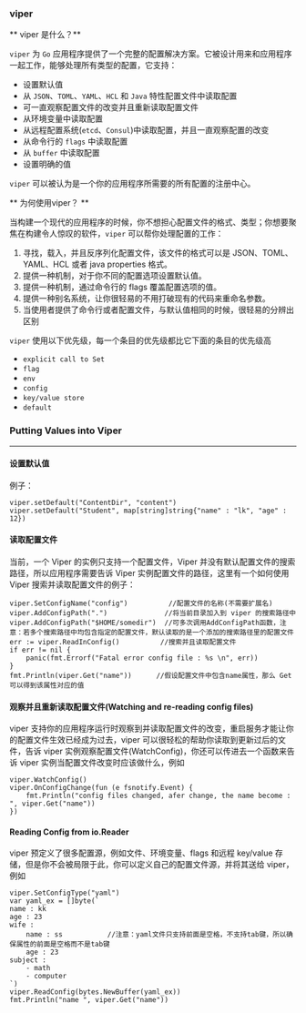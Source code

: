 ### viper

** viper 是什么？**

`viper` 为 `Go` 应用程序提供了一个完整的配置解决方案。它被设计用来和应用程序一起工作，能够处理所有类型的配置，它支持：

* 设置默认值
* 从 `JSON`、`TOML`、`YAML`、`HCL` 和 `Java` 特性配置文件中读取配置
* 可一直观察配置文件的改变并且重新读取配置文件
* 从环境变量中读取配置
* 从远程配置系统\(`etcd`、`Consul`\)中读取配置，并且一直观察配置的改变
* 从命令行的 `flags` 中读取配置
* 从 `buffer` 中读取配置
* 设置明确的值

`viper` 可以被认为是一个你的应用程序所需要的所有配置的注册中心。

** 为何使用viper？ **

当构建一个现代的应用程序的时候，你不想担心配置文件的格式、类型；你想要聚焦在构建令人惊叹的软件，`viper` 可以帮你处理配置的工作：

1. 寻找，载入，并且反序列化配置文件，该文件的格式可以是 JSON、TOML、YAML、HCL 或者 java properties 格式。
2. 提供一种机制，对于你不同的配置选项设置默认值。
3. 提供一种机制，通过命令行的 flags 覆盖配置选项的值。
4. 提供一种别名系统，让你很轻易的不用打破现有的代码来重命名参数。
5. 当使用者提供了命令行或者配置文件，与默认值相同的时候，很轻易的分辨出区别

`viper` 使用以下优先级，每一个条目的优先级都比它下面的条目的优先级高

- `explicit call to Set`
- `flag`
- `env`
- `config`
- `key/value store`
- `default`

### Putting Values into Viper
------------------------------
#### 设置默认值
例子：

```
viper.setDefault("ContentDir", "content")
viper.setDefault("Student", map[string]string{"name" : "lk", "age" : 12})
```

#### 读取配置文件

当前，一个 Viper 的实例只支持一个配置文件，Viper 并没有默认配置文件的搜索路径，所以应用程序需要告诉 Viper 实例配置文件的路径，这里有一个如何使用 Viper 搜索并读取配置文件的例子：
```
viper.SetConfigName("config")          //配置文件的名称(不需要扩展名)
viper.AddConfigPath(".")              //将当前目录加入到 viper 的搜索路径中
viper.AddConfigPath("$HOME/somedir")  //可多次调用AddConfigPath函数，注意：若多个搜索路径中均包含指定的配置文件，默认读取的是一个添加的搜索路径里的配置文件
err := viper.ReadInConfig()          //搜索并且读取配置文件
if err != nil {
    panic(fmt.Errorf("Fatal error config file : %s \n", err))
}
fmt.Println(viper.Get("name"))      //假设配置文件中包含name属性，那么 Get 可以得到该属性对应的值
```

#### 观察并且重新读取配置文件(Watching and re-reading config files)

viper 支持你的应用程序运行时观察到并读取配置文件的改变，重启服务才能让你的配置文件生效已经成为过去，viper 可以很轻松的帮助你读取到更新过后的文件，告诉 viper 实例观察配置文件(WatchConfig)，你还可以传进去一个函数来告诉 viper 实例当配置文件改变时应该做什么，例如
```
viper.WatchConfig()
viper.OnConfigChange(fun (e fsnotify.Event) {
    fmt.Println("config files changed, afer change, the name become : ", viper.Get("name"))
})
```

#### Reading Config from io.Reader

viper 预定义了很多配置源，例如文件、环境变量、flags 和远程 key/value 存储，但是你不会被局限于此，你可以定义自己的配置文件源，并将其送给 viper， 例如
```
viper.SetConfigType("yaml")
var yaml_ex = []byte(`
name : kk
age : 23
wife :
    name : ss           //注意：yaml文件只支持前面是空格，不支持tab键，所以确保属性的前面是空格而不是tab键
    age : 23
subject :
    - math
    - computer
`)
viper.ReadConfig(bytes.NewBuffer(yaml_ex))
fmt.Println("name ", viper.Get("name"))
```






